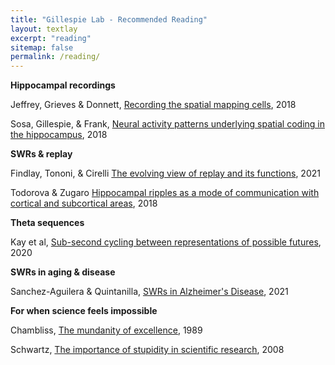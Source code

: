 ```yaml
---
title: "Gillespie Lab - Recommended Reading"
layout: textlay
excerpt: "reading"
sitemap: false
permalink: /reading/
---
```


**Hippocampal recordings**

Jeffrey, Grieves & Donnett, <a href="pdfs/jeffrey.pdf">Recording the spatial mapping cells</a>, 2018

Sosa, Gillespie, & Frank, <a href="pdfs/sosa.pdf">Neural activity patterns underlying spatial coding in the hippocampus</a>, 2018

**SWRs & replay**

Findlay, Tononi, & Cirelli <a href="pdfs/findlay.pdf">The evolving view of replay and its functions</a>, 2021

Todorova & Zugaro <a href="pdfs/todorova.pdf">Hippocampal ripples as a mode of communication with cortical and subcortical areas</a>, 2018

**Theta sequences**

Kay et al, <a href="/pdfs/kay.pdf">Sub-second cycling between representations of possible futures</a>, 2020


**SWRs in aging & disease**

Sanchez-Aguilera & Quintanilla, <a href="pdfs/sanchez.pdf">SWRs in Alzheimer's Disease</a>, 2021


**For when science feels impossible**

Chambliss, <a href="pdfs/chambliss.pdf">The mundanity of excellence</a>, 1989

Schwartz, <a href="pdfs/schwartz.pdf">The importance of stupidity in scientific research</a>, 2008


